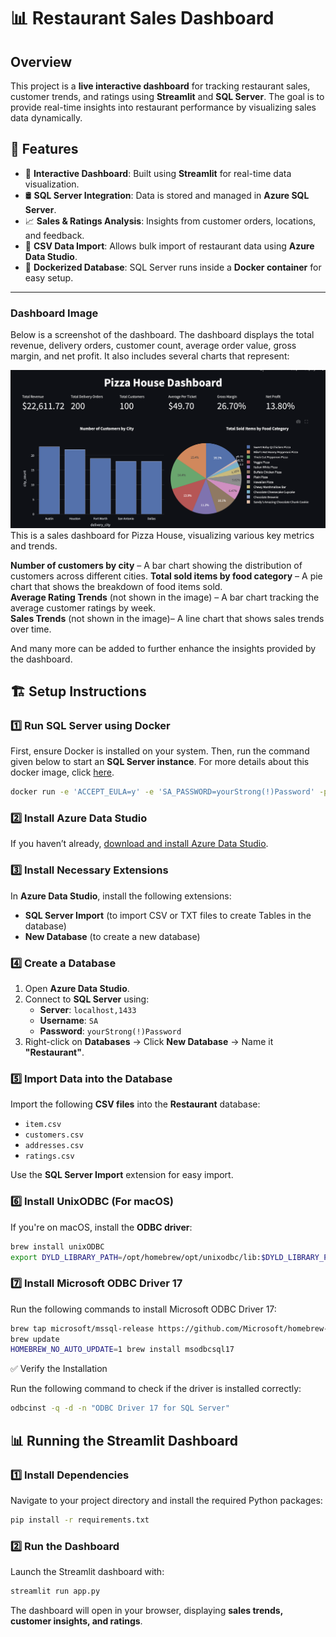 # 📊 Restaurant Sales Dashboard

## Overview
This project is a **live interactive dashboard** for tracking restaurant sales, customer trends, and ratings using **Streamlit** and **SQL Server**. The goal is to provide real-time insights into restaurant performance by visualizing sales data dynamically.

## 🚀 Features
- 📌 **Interactive Dashboard**: Built using **Streamlit** for real-time data visualization.
- 🛢 **SQL Server Integration**: Data is stored and managed in **Azure SQL Server**.
- 📈 **Sales & Ratings Analysis**: Insights from customer orders, locations, and feedback.
- 📂 **CSV Data Import**: Allows bulk import of restaurant data using **Azure Data Studio**.
- 🐳 **Dockerized Database**: SQL Server runs inside a **Docker container** for easy setup.

---
### Dashboard Image
Below is a screenshot of the dashboard. The dashboard displays the total revenue, delivery orders, customer count, average order value, gross margin, and net profit. It also includes several charts that represent:

![Dashboard Screenshot](./images/dashboard.png)
This is a sales dashboard for Pizza House, visualizing various key metrics and trends. 

**Number of customers by city** – A bar chart showing the distribution of customers across different cities. 
**Total sold items by food category** – A pie chart that shows the breakdown of food items sold.  
**Average Rating Trends** (not shown in the image) – A bar chart tracking the average customer ratings by week.  
**Sales Trends** (not shown in the image)– A line chart that shows sales trends over time. 

And many more can be added to further enhance the insights provided by the dashboard.


## 🏗 Setup Instructions

### **1️⃣ Run SQL Server using Docker**
First, ensure Docker is installed on your system. Then, run the command given below to start an **SQL Server instance**. For more details about this docker image, click [here](https://hub.docker.com/r/microsoft/mssql-server).

```bash
docker run -e 'ACCEPT_EULA=y' -e 'SA_PASSWORD=yourStrong(!)Password' -p 1433:1433 --name azuresqledge -d mcr.microsoft.com/mssql/server:latest
```

### 2️⃣ Install Azure Data Studio  
If you haven’t already, [download and install Azure Data Studio](https://learn.microsoft.com/en-us/sql/azure-data-studio/download-azure-data-studio).

### 3️⃣ Install Necessary Extensions  
In **Azure Data Studio**, install the following extensions:  
- **SQL Server Import** (to import CSV or TXT files to create Tables in the database)  
- **New Database** (to create a new database)  

### 4️⃣ Create a Database  
1. Open **Azure Data Studio**.  
2. Connect to **SQL Server** using:  
   - **Server**: `localhost,1433`  
   - **Username**: `SA`  
   - **Password**: `yourStrong(!)Password`  
3. Right-click on **Databases** → Click **New Database** → Name it **"Restaurant"**.  

### 5️⃣ Import Data into the Database  
Import the following **CSV files** into the **Restaurant** database:  
- `item.csv`  
- `customers.csv`  
- `addresses.csv`  
- `ratings.csv`  

Use the **SQL Server Import** extension for easy import.  

### 6️⃣ Install UnixODBC (For macOS)  
If you're on macOS, install the **ODBC driver**:  
```bash
brew install unixODBC
export DYLD_LIBRARY_PATH=/opt/homebrew/opt/unixodbc/lib:$DYLD_LIBRARY_PATH
```
### 7️⃣ Install Microsoft ODBC Driver 17

Run the following commands to install Microsoft ODBC Driver 17:
```sh
brew tap microsoft/mssql-release https://github.com/Microsoft/homebrew-mssql-release
brew update
HOMEBREW_NO_AUTO_UPDATE=1 brew install msodbcsql17
```
✅ Verify the Installation

Run the following command to check if the driver is installed correctly:
```sh
odbcinst -q -d -n "ODBC Driver 17 for SQL Server"
```

## 📊 Running the Streamlit Dashboard
### 1️⃣ Install Dependencies
Navigate to your project directory and install the required Python packages:
```bash
pip install -r requirements.txt
```
### 2️⃣ Run the Dashboard
Launch the Streamlit dashboard with:
```sh 
streamlit run app.py
```
The dashboard will open in your browser, displaying **sales trends, customer insights, and ratings**.